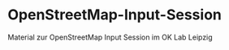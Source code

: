OpenStreetMap-Input-Session
===========================

Material zur OpenStreetMap Input Session im OK Lab Leipzig
